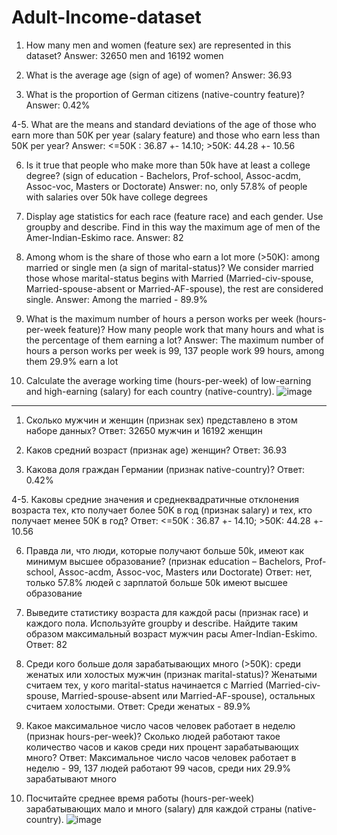 # Adult-Income-dataset
1. How many men and women (feature sex) are represented in this dataset?
Answer: 32650 men and 16192 women

2. What is the average age (sign of age) of women?
Answer: 36.93

3. What is the proportion of German citizens (native-country feature)?
Answer: 0.42%

4-5. What are the means and standard deviations of the age of those who earn more than 50K per year (salary feature) and those who earn less than 50K per year?
Answer: <=50K : 36.87 +- 14.10; >50K: 44.28 +- 10.56

6. Is it true that people who make more than 50k have at least a college degree? (sign of education - Bachelors, Prof-school, Assoc-acdm, Assoc-voc, Masters or Doctorate)
Answer: no, only 57.8% of people with salaries over 50k have college degrees

7. Display age statistics for each race (feature race) and each gender. Use groupby and describe. Find in this way the maximum age of men of the Amer-Indian-Eskimo race.
Answer: 82

8. Among whom is the share of those who earn a lot more (>50K): among married or single men (a sign of marital-status)? We consider married those whose marital-status begins with Married (Married-civ-spouse, Married-spouse-absent or Married-AF-spouse), the rest are considered single.
Answer: Among the married - 89.9%

9. What is the maximum number of hours a person works per week (hours-per-week feature)? How many people work that many hours and what is the percentage of them earning a lot?
Answer: The maximum number of hours a person works per week is 99, 137 people work 99 hours, among them 29.9% earn a lot

10. Calculate the average working time (hours-per-week) of low-earning and high-earning (salary) for each country (native-country).
![image](https://user-images.githubusercontent.com/126830389/227658535-01d1d734-87d8-4669-a8de-f03f05a2cd0e.png)




------------------------------------------------------------------------------------------------------------------------------------------------------------
1. Сколько мужчин и женщин (признак sex) представлено в этом наборе данных?
Ответ: 32650 мужчин и 16192 женщин

2. Каков средний возраст (признак age) женщин?
Ответ: 36.93

3. Какова доля граждан Германии (признак native-country)?
Ответ: 0.42%

4-5. Каковы средние значения и среднеквадратичные отклонения возраста тех, кто получает более 50K в год (признак salary) и тех, кто получает менее 50K в год?
Ответ: <=50K :  36.87 +- 14.10; >50K: 44.28 +- 10.56

6. Правда ли, что люди, которые получают больше 50k, имеют как минимум высшее образование? (признак education – Bachelors, Prof-school, Assoc-acdm, Assoc-voc, Masters или Doctorate)
Ответ: нет, только 57.8% людей с зарплатой больше 50k имеют высшее образование

7. Выведите статистику возраста для каждой расы (признак race) и каждого пола. Используйте groupby и describe. Найдите таким образом максимальный возраст мужчин расы Amer-Indian-Eskimo.
Ответ: 82

8. Среди кого больше доля зарабатывающих много (>50K): среди женатых или холостых мужчин (признак marital-status)? Женатыми считаем тех, у кого marital-status начинается с Married (Married-civ-spouse, Married-spouse-absent или Married-AF-spouse), остальных считаем холостыми.
Ответ: Среди женатых - 89.9%

9. Какое максимальное число часов человек работает в неделю (признак hours-per-week)? Сколько людей работают такое количество часов и каков среди них процент зарабатывающих много?
Ответ: Максимальное число часов человек работает в неделю - 99, 137 людей работают 99 часов, cреди них 29.9% зарабатывают много

10. Посчитайте среднее время работы (hours-per-week) зарабатывающих мало и много (salary) для каждой страны (native-country).
![image](https://user-images.githubusercontent.com/126830389/227658535-01d1d734-87d8-4669-a8de-f03f05a2cd0e.png)



